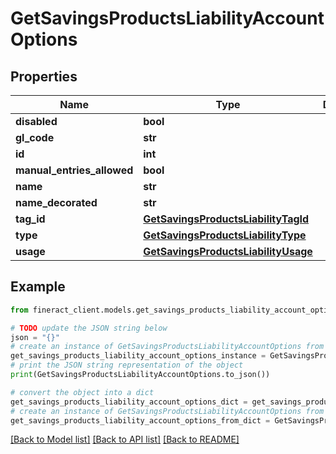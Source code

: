 # GetSavingsProductsLiabilityAccountOptions


## Properties

Name | Type | Description | Notes
------------ | ------------- | ------------- | -------------
**disabled** | **bool** |  | [optional] 
**gl_code** | **str** |  | [optional] 
**id** | **int** |  | [optional] 
**manual_entries_allowed** | **bool** |  | [optional] 
**name** | **str** |  | [optional] 
**name_decorated** | **str** |  | [optional] 
**tag_id** | [**GetSavingsProductsLiabilityTagId**](GetSavingsProductsLiabilityTagId.md) |  | [optional] 
**type** | [**GetSavingsProductsLiabilityType**](GetSavingsProductsLiabilityType.md) |  | [optional] 
**usage** | [**GetSavingsProductsLiabilityUsage**](GetSavingsProductsLiabilityUsage.md) |  | [optional] 

## Example

```python
from fineract_client.models.get_savings_products_liability_account_options import GetSavingsProductsLiabilityAccountOptions

# TODO update the JSON string below
json = "{}"
# create an instance of GetSavingsProductsLiabilityAccountOptions from a JSON string
get_savings_products_liability_account_options_instance = GetSavingsProductsLiabilityAccountOptions.from_json(json)
# print the JSON string representation of the object
print(GetSavingsProductsLiabilityAccountOptions.to_json())

# convert the object into a dict
get_savings_products_liability_account_options_dict = get_savings_products_liability_account_options_instance.to_dict()
# create an instance of GetSavingsProductsLiabilityAccountOptions from a dict
get_savings_products_liability_account_options_from_dict = GetSavingsProductsLiabilityAccountOptions.from_dict(get_savings_products_liability_account_options_dict)
```
[[Back to Model list]](../README.md#documentation-for-models) [[Back to API list]](../README.md#documentation-for-api-endpoints) [[Back to README]](../README.md)


